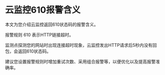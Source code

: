 # 云监控610报警含义

本文为您介绍云监控返回610状态码的报警含义。

报警规则 610 表示HTTP链接超时。

监测点探测您的网站时出现连接超时现象，云监控发出HTTP请求后5秒内没有回包，会返回610状态码。

建议您设置报警规则时增加重试次数、采用组合报警等，以便优化以及提高报警准确率。

